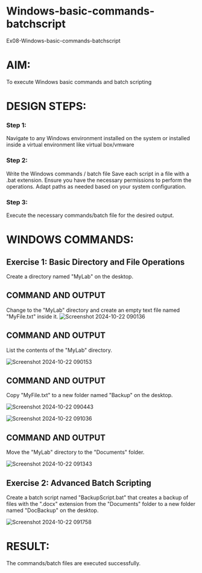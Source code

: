 # Windows-basic-commands-batchscript
Ex08-Windows-basic-commands-batchscript

# AIM:
To execute Windows basic commands and batch scripting

# DESIGN STEPS:

### Step 1:

Navigate to any Windows environment installed on the system or installed inside a virtual environment like virtual box/vmware 

### Step 2:

Write the Windows commands / batch file
Save each script in a file with a .bat extension.
Ensure you have the necessary permissions to perform the operations.
Adapt paths as needed based on your system configuration.
### Step 3:

Execute the necessary commands/batch file for the desired output. 




# WINDOWS COMMANDS:
## Exercise 1: Basic Directory and File Operations
Create a directory named "MyLab" on the desktop.


## COMMAND AND OUTPUT

Change to the "MyLab" directory and create an empty text file named "MyFile.txt" inside it.
![Screenshot 2024-10-22 090136](https://github.com/user-attachments/assets/6617509f-9597-450d-bdab-381d3f4ea156)




## COMMAND AND OUTPUT

List the contents of the "MyLab" directory.

![Screenshot 2024-10-22 090153](https://github.com/user-attachments/assets/1ed9cfd3-35bd-423c-9823-c97168ea1bea)

## COMMAND AND OUTPUT

Copy "MyFile.txt" to a new folder named "Backup" on the desktop.

![Screenshot 2024-10-22 090443](https://github.com/user-attachments/assets/ab27a70b-6da7-4c6b-bca8-f0f391756bb5)

![Screenshot 2024-10-22 091036](https://github.com/user-attachments/assets/e65ca301-8871-491e-bdaf-04a63e5805bf)



## COMMAND AND OUTPUT

Move the "MyLab" directory to the "Documents" folder.

![Screenshot 2024-10-22 091343](https://github.com/user-attachments/assets/95904aee-c679-40c6-a8b5-a7b8c881e0de)


## Exercise 2: Advanced Batch Scripting
Create a batch script named "BackupScript.bat" that creates a backup of files with the ".docx" extension from the "Documents" folder to a new folder named "DocBackup" on the desktop.


![Screenshot 2024-10-22 091758](https://github.com/user-attachments/assets/170c234e-5d90-4544-a485-7a1af7bbb851)







# RESULT:
The commands/batch files are executed successfully.

